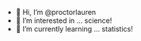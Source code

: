 - 👋 Hi, I’m @proctorlauren
- 👀 I’m interested in ... science!
- 🌱 I’m currently learning ... statistics!

<!---
proctorlauren/proctorlauren is a ✨ special ✨ repository because its `README.md` (this file) appears on your GitHub profile.
You can click the Preview link to take a look at your changes.
--->

